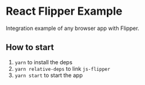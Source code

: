 # React Flipper Example

Integration example of any browser app with Flipper.

## How to start

1. `yarn` to install the deps
2. `yarn relative-deps` to link `js-flipper`
3. `yarn start` to start the app
